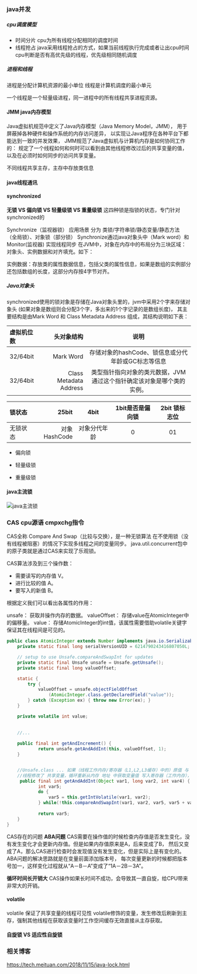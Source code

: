 ### java并发
#####   cpu调度模型
- 时间分片
    cpu为所有线程分配相同的调度时间
- 线程抢占
    java采用线程抢占的方式，如果当前线程执行完成或者让出cpu时间
    cpu判断是否有高优先级的线程，优先级相同随机调度

#####   进程和线程
进程是分配计算机资源的最小单位
线程是计算机调度的最小单元

一个线程是一个轻量级进程，同一进程中的所有线程共享进程资源。


####    JMM java内存模型
Java虚拟机规范中定义了Java内存模型（Java Memory Model，JMM），
用于屏蔽掉各种硬件和操作系统的内存访问差异，
以实现让Java程序在各种平台下都能达到一致的并发效果，
JMM规范了Java虚拟机与计算机内存是如何协同工作的：
规定了一个线程如何和何时可以看到由其他线程修改过后的共享变量的值，
以及在必须时如何同步的访问共享变量。

不同线程共享主存，主存中存放类信息

####    java线程通讯



####    synchronized
**无锁 VS 偏向锁 VS 轻量级锁 VS 重量级锁**
这四种锁是指锁的状态，专门针对synchronized的

Synchronize（监视器锁）
应用场景 分为 类锁/字符串锁/静态变量/静态方法 （全局锁）、对象锁（部分锁）
Synchronize通过java对象头中（Mark word）和Monitor(监视器) 实现线程同步
在JVM中，对象在内存中的布局分为三块区域：对象头、实例数据和对齐填充。如下：

实例数据：存放类的属性数据信息，包括父类的属性信息，如果是数组的实例部分还包括数组的长度，这部分内存按4字节对齐。

#####   Java对象头
synchronized使用的锁对象是存储在Java对象头里的，jvm中采用2个字来存储对象头
(如果对象是数组则会分配3个字，多出来的1个字记录的是数组长度)，
其主要结构是由Mark Word 和 Class Metadata Address 组成，其结构说明如下表：

| 虚拟机位数  |	头对象结构  |	说明 |    
| :------| ------: | :------: |  
32/64bit  |	Mark Word  |	存储对象的hashCode、锁信息或分代年龄或GC标志等信息 |
32/64bit  |	Class Metadata Address |	类型指针指向对象的类元数据，JVM通过这个指针确定该对象是哪个类的实例。|

| 锁状态	| 25bit	| 4bit	| 1bit是否是偏向锁  |	2bit 锁标志位 |
| :------| ------: | :------: |   :------: | :------: |
|无锁状态 |	对象HashCode	| 对象分代年龄 |	0 |	01


- 偏向锁

- 轻量级锁

- 重量级锁

####    java主流锁
![java主流锁](https://raw.githubusercontent.com/haochencheng/java-interview/master/pic/java-basis/concurrent/java%E4%B8%BB%E6%B5%81%E9%94%81.png)

### CAS cpu源语 cmpxchg指令
CAS全称 Compare And Swap（比较与交换），是一种无锁算法
在不使用锁（没有线程被阻塞）的情况下实现多线程之间的变量同步。
java.util.concurrent包中的原子类就是通过CAS来实现了乐观锁。

CAS算法涉及到三个操作数：

- 需要读写的内存值 V。
- 进行比较的值 A。
- 要写入的新值 B。

根据定义我们可以看出各属性的作用：

unsafe： 获取并操作内存的数据。
valueOffset： 存储value在AtomicInteger中的偏移量。
value： 存储AtomicInteger的int值，该属性需要借助volatile关键字保证其在线程间是可见的。


```java
public class AtomicInteger extends Number implements java.io.Serializable {
    private static final long serialVersionUID = 6214790243416807050L;

    // setup to use Unsafe.compareAndSwapInt for updates
    private static final Unsafe unsafe = Unsafe.getUnsafe();
    private static final long valueOffset;

    static {
        try {
            valueOffset = unsafe.objectFieldOffset
                (AtomicInteger.class.getDeclaredField("value"));
        } catch (Exception ex) { throw new Error(ex); }
    }

    private volatile int value;
    
    
    //...
    
    public final int getAndIncrement() {
            return unsafe.getAndAddInt(this, valueOffset, 1);
    }


    //Unsafe.class ... 如果（线程工作内存/寄存器（L1,L2,L3缓存）中的）原值 与 内存中（java线程主存）不相同，即别的
    //线程修改了 共享变量，循环重新从内存 地址 中获取变量值 写入寄存器（工作内存），并在新值基础上 执行CAS操作。
     public final int getAndAddInt(Object var1, long var2, int var4) {
            int var5;
            do {
                var5 = this.getIntVolatile(var1, var2);
            } while(!this.compareAndSwapInt(var1, var2, var5, var5 + var4));
    
            return var5;
    }
}

```

CAS存在的问题 
**ABA问题** 
CAS需要在操作值的时候检查内存值是否发生变化，没有发生变化才会更新内存值。但是如果内存值原来是A，后来变成了B，
然后又变成了A，那么CAS进行检查时会发现值没有发生变化，但是实际上是有变化的。ABA问题的解决思路就是在变量前面添加版本号，
每次变量更新的时候都把版本号加一，这样变化过程就从“A－B－A”变成了“1A－2B－3A”。

**循环时间长开销大**
CAS操作如果长时间不成功，会导致其一直自旋，给CPU带来非常大的开销。

####    volatile
volatile 保证了共享变量的线程可见性
volatile修饰的变量，发生修改后刷新到主存，强制其他线程在获取该变量时工作空间缓存无效直接从主存获取。

####   自旋锁 VS 适应性自旋锁









### 相关博客
https://tech.meituan.com/2018/11/15/java-lock.html
